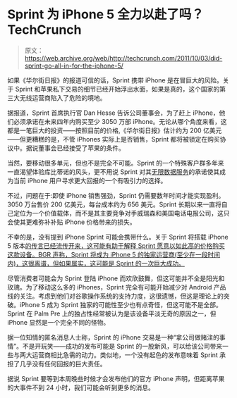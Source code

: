 # Sprint 为 iPhone 5 全力以赴了吗？TechCrunch

> 原文：<https://web.archive.org/web/http://techcrunch.com/2011/10/03/did-sprint-go-all-in-for-the-iphone-5/>

如果《华尔街日报》的报道可信的话，Sprint 携带 iPhone 是在冒巨大的风险。关于 Sprint 和苹果私下交易的细节已经开始浮出水面，如果是真的，这个国家的第三大无线运营商陷入了危险的境地。

据报道，Sprint 首席执行官 Dan Hesse 告诉公司董事会，为了赶上 iPhone，他们必须承诺在未来四年内购买至少 3050 万部 iPhone。无论从哪个角度来看，这都是一笔巨大的投资——按照目前的价格,《华尔街日报》估计约为 200 亿美元——但更糟糕的是，不管 iPhones 实际上是否销售，Sprint 都将被锁定在购买协议中。据说董事会已经接受了苹果的条件。

当然，要移动很多单元，但也不是完全不可能。Sprint 的一个特殊客户群多年来一直渴望体验库比蒂诺的风头，更不用说 Sprint 对其[无限数据服务](https://web.archive.org/web/20230203160319/https://techcrunch.com/2011/09/22/sprint-to-cap-unlimited-hotspot-data-on-october-2/)的承诺使其成为当前 iPhone 用户寻求更大回报的一个有吸引力的选择。

不过，问题在于:即使 iPhone 销售强劲，Sprint 仍需要数年时间才能实现盈利。3050 万台售价 200 亿美元，每台成本约为 656 美元。Sprint 长期以来一直将自己定位为一个价值载体，而不是其主要竞争对手威瑞森和美国电话电报公司，这只会使其更难弥补补贴 iPhone 价格带来的损失。

不幸的是，没有提到 iPhone Sprint 可能会携带什么。关于 Sprint 将搭载 iPhone 5 版本[的传言已经流传开来，这可能有助于解释 Sprint 愿意以如此高的价格购买这款设备。BGR 声称，Sprint 将成为 iPhone 5 的独家运营商(至少在一段时间内)，这很离谱，但如果属实，这可能是 Sprint 的一次巨大成功。](https://web.archive.org/web/20230203160319/https://techcrunch.com/2011/08/23/rumor-sprint-to-sell-iphone-5-in-october/)

尽管消费者可能会为 Sprint 登陆 iPhone 而欢欣鼓舞，但这可能并不全是阳光和玫瑰。为了移动这么多的 iPhones，Sprint 完全有可能开始减少对 Android 产品线的关注。考虑到他们对谷歌操作系统的支持力度，这很遗憾，但这是理论上的突破。iPhone 5 成为 Sprint 独家的可能性至少也有点奇怪，但这可能不是全部。Sprint 在 Palm Pre 上的独占性经常被认为是该设备平淡无奇的原因之一，但 iPhone 显然是一个完全不同的怪物。

据一位知情的匿名消息人士称，Sprint 的 iPhone 交易是一种“拿公司做赌注的事情”。不是开玩笑——成功的发布可能是 Sprint 的一股新风，可以给该公司带来一些与两大运营商相比急需的动力。类似地，一个没有起色的发布意味着 Sprint 承担了几乎没有任何回报的巨大责任。

据说 Sprint 要等到本周晚些时候才会发布他们的官方 iPhone 声明，但距离苹果的大事件不到 24 小时，我们可能会听到更多的消息。